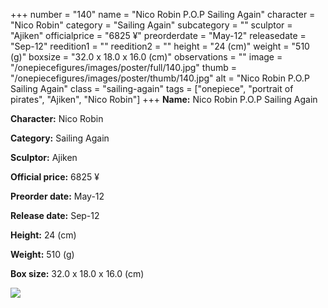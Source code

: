 +++
number = "140"
name = "Nico Robin P.O.P Sailing Again"
character = "Nico Robin"
category = "Sailing Again"
subcategory = ""
sculptor = "Ajiken"
officialprice = "6825 ¥"
preorderdate = "May-12"
releasedate = "Sep-12"
reedition1 = ""
reedition2 = ""
height = "24 (cm)"
weight = "510 (g)"
boxsize = "32.0 x 18.0 x 16.0 (cm)"
observations = ""
image = "/onepiecefigures/images/poster/full/140.jpg"
thumb = "/onepiecefigures/images/poster/thumb/140.jpg"
alt = "Nico Robin P.O.P Sailing Again"
class = "sailing-again"
tags = ["onepiece", "portrait of pirates", "Ajiken", "Nico Robin"]
+++
**Name:** Nico Robin P.O.P Sailing Again

**Character:** Nico Robin

**Category:** Sailing Again 

**Sculptor:** Ajiken

**Official price:** 6825 ¥

**Preorder date:** May-12

**Release date:** Sep-12

**Height:** 24 (cm)

**Weight:** 510 (g)

**Box size:** 32.0 x 18.0 x 16.0 (cm)

<img src="/onepiecefigures/images/poster/thumb/140.jpg">